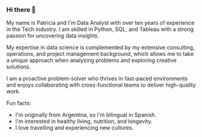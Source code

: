 ### Hi there 👋

My name is Patricia and I'm Data Analyst with over ten years of experience in the Tech industry. I am skilled in Python, SQL, and Tableau with a strong passion for uncovering data insights.

My expertise in data science is complemented by my extensive consulting, operations, and project management background, which allows me to take a unique approach when analyzing problems and exploring creative solutions.

I am a proactive problem-solver who thrives in fast-paced environments and enjoys collaborating with cross-functional teams to deliver high-quality work. 

Fun facts: 
- I'm originally from Argentina, so I'm bilingual in Spanish. 
- I'm interested in healthy living, nutrition, and longevity.
- I love travelling and experiencing new cultures.

<!--

**patrines3/patrines3** is a ✨ _special_ ✨ repository because its `README.md` (this file) appears on your GitHub profile.

Here are some ideas to get you started:

- 🔭 I’m currently working on ...
- 🌱 I’m currently learning ...
- 👯 I’m looking to collaborate on ...
- 🤔 I’m looking for help with ...
- 💬 Ask me about ...
- 📫 How to reach me: ...
- 😄 Pronouns: ...
- ⚡ Fun fact: ...
-->
